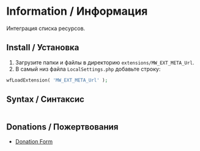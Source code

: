 # Information / Информация

Интеграция списка ресурсов.

## Install / Установка

1. Загрузите папки и файлы в директорию `extensions/MW_EXT_META_Url`.
2. В самый низ файла `LocalSettings.php` добавьте строку:

```php
wfLoadExtension( 'MW_EXT_META_Url' );
```

## Syntax / Синтаксис

```html

```

## Donations / Пожертвования

- [Donation Form](https://donation-form.github.io/)
